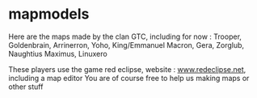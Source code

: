 # mapmodels
Here are the maps made by the clan GTC, including for now : Trooper, Goldenbrain, Arrinerron, Yoho, King/Emmanuel Macron, Gera, Zorglub, Naughtius Maximus, Linuxero

These players use the game red eclipse, website : www.redeclipse.net, including a map editor You are of course free to help us making maps or other stuff

